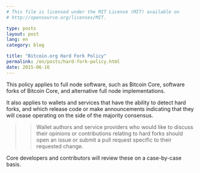 ```yaml
---
# This file is licensed under the MIT License (MIT) available on
# http://opensource.org/licenses/MIT.

type: posts
layout: post
lang: en
category: blog

title: "Bitcoin.org Hard Fork Policy"
permalink: /en/posts/hard-fork-policy.html
date: 2015-06-16
---
```

This policy applies to full node software, such as Bitcoin Core,
software forks of Bitcoin Core, and alternative full node implementations.

It also applies to wallets and services that have the ability to detect
hard forks, and which release code or make announcements indicating that
they will cease operating on the side of the majority consensus.

>>Wallet authors and service providers who would like to discuss their opinions
>>or contributions relating to hard forks should open an issue or submit
>>a pull request specific to their requested change.

Core developers and contributors will review these on a case-by-case basis.

